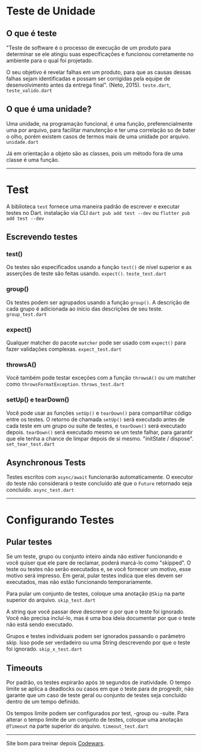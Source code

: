 # Teste de Unidade

## O que é teste
"Teste de software é o processo de execução de um produto para determinar se ele atingiu suas especificações e funcionou corretamente no ambiente para o qual foi projetado. 

O seu objetivo é revelar falhas em um produto, para que as causas dessas falhas sejam identificadas e possam ser corrigidas pela equipe de desenvolvimento antes da entrega final". 
(Neto, 2015).
`teste.dart`, `teste_valido.dart`

## O que é uma unidade?
Uma unidade, na programação funcional, é uma função, preferencialmente uma por arquivo, para facilitar manutenção e ter uma correlação so de bater o olho, porém existem casos de termos mais de uma unidade por arquivo. 
`unidade.dart`

Já em orientação a objeto são as classes, pois um método fora de uma classe é uma função.

---

# Test
A biblioteca `test` fornece uma maneira padrão de escrever e executar testes no Dart.
instalação via CLI `dart pub add test --dev` ou `flutter pub add test --dev`

## Escrevendo testes 

### test()
Os testes são especificados usando a função `test()` de nível superior e as asserções de teste são feitas usando. `expect()`. 
`teste_test.dart`

### group()
Os testes podem ser agrupados usando a função `group()`. A descrição de cada grupo é adicionada ao início das descrições de seu teste. 
`group_test.dart`

### expect()
Qualquer matcher do pacote `matcher` pode ser usado com `expect()` para fazer validações complexas. `expect_test.dart`

### throwsA()
Você também pode testar exceções com a função `throwsA()` ou um matcher como `throwsFormatException`.
`throws_test.dart`

### setUp() e tearDown()
Você pode usar as funções `setUp()` e `tearDown()` para compartilhar código entre os testes. O retorno de chamada `setUp()` será executado antes de cada teste em um grupo ou suíte de testes, e `tearDown()` será executado depois. `tearDown()` será executado mesmo se um teste falhar, para garantir que ele tenha a chance de limpar depois de si mesmo. "initState / dispose".
`set_tear_test.dart`

## Asynchronous Tests
Testes escritos com `async/await` funcionarão automaticamente. O executor do teste não considerará o teste concluído até que o `Future` retornado seja concluído.
`async_test.dart`

---

# Configurando Testes

## Pular testes
Se um teste, grupo ou conjunto inteiro ainda não estiver funcionando e você quiser que ele pare de reclamar, poderá marcá-lo como "skipped". O teste ou testes não serão executados e, se você fornecer um motivo, esse motivo será impresso. Em geral, pular testes indica que eles devem ser executados, mas não estão funcionando temporariamente.

Para pular um conjunto de testes, coloque uma anotação `@Skip` na parte superior do arquivo.
`skip_test.dart`

A string que você passar deve descrever o por que o teste foi ignorado. Você não precisa incluí-lo, mas é uma boa ideia documentar por que o teste não está sendo executado.

Grupos e testes individuais podem ser ignorados passando o parâmetro skip. Isso pode ser verdadeiro ou uma String descrevendo por que o teste foi ignorado.
`skip_x_test.dart`

## Timeouts
Por padrão, os testes expirarão após `30` segundos de inatividade. O tempo limite se aplica a deadlocks ou casos em que o teste para de progredir, não garante que um caso de teste geral ou conjunto de testes seja concluído dentro de um tempo definido.

Os tempos limite podem ser configurados por test, -group ou -suite. Para alterar o tempo limite de um conjunto de testes, coloque uma anotação `@Timeout` na parte superior do arquivo.
`timeout_test.dart`

---

Site bom para treinar depois [Codewars](https://www.codewars.com/).